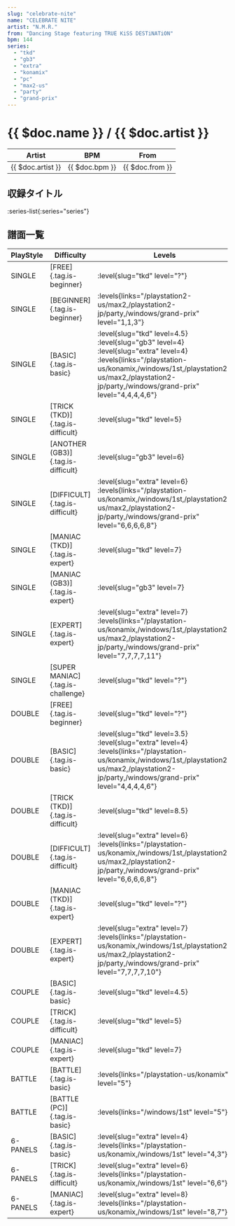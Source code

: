 ```yaml
---
slug: "celebrate-nite"
name: "CELEBRATE NITE"
artist: "N.M.R."
from: "Dancing Stage featuring TRUE KiSS DESTiNATiON"
bpm: 144
series:
  - "tkd"
  - "gb3"
  - "extra"
  - "konamix"
  - "pc"
  - "max2-us"
  - "party"
  - "grand-prix"
---
```


# {{ $doc.name }} / {{ $doc.artist }}

|Artist|BPM|From|
|------|---|----|
|{{ $doc.artist }}|{{ $doc.bpm }}|{{ $doc.from }}|

## 収録タイトル

:series-list{:series="series"}

## 譜面一覧

|PlayStyle|Difficulty|Levels|Notes|Movie|
|---------|----------|------|-----|-----|
|SINGLE|[FREE]{.tag.is-beginner}|<div class="field is-grouped is-grouped-multiline"> :level{slug="tkd" level="?"}</div>|81/0||
|SINGLE|[BEGINNER]{.tag.is-beginner}| :levels{links="/playstation2-us/max2,/playstation2-jp/party,/windows/grand-prix" level="1,1,3"}|92/0||
|SINGLE|[BASIC]{.tag.is-basic}|<div class="field is-grouped is-grouped-multiline"> :level{slug="tkd" level=4.5} :level{slug="gb3" level=4} :level{slug="extra" level=4} :levels{links="/playstation-us/konamix,/windows/1st,/playstation2-us/max2,/playstation2-jp/party,/windows/grand-prix" level="4,4,4,4,6"}</div>|171/0||
|SINGLE|[TRICK (TKD)]{.tag.is-difficult}|<div class="field is-grouped is-grouped-multiline"> :level{slug="tkd" level=5}</div>|198/0||
|SINGLE|[ANOTHER (GB3)]{.tag.is-difficult}|<div class="field is-grouped is-grouped-multiline"> :level{slug="gb3" level=6}</div>|156/0||
|SINGLE|[DIFFICULT]{.tag.is-difficult}|<div class="field is-grouped is-grouped-multiline"> :level{slug="extra" level=6} :levels{links="/playstation-us/konamix,/windows/1st,/playstation2-us/max2,/playstation2-jp/party,/windows/grand-prix" level="6,6,6,6,8"}</div>|198/0||
|SINGLE|[MANIAC (TKD)]{.tag.is-expert}|<div class="field is-grouped is-grouped-multiline"> :level{slug="tkd" level=7}</div>|233/0||
|SINGLE|[MANIAC (GB3)]{.tag.is-expert}|<div class="field is-grouped is-grouped-multiline"> :level{slug="gb3" level=7}</div>|242/0||
|SINGLE|[EXPERT]{.tag.is-expert}|<div class="field is-grouped is-grouped-multiline"> :level{slug="extra" level=7} :levels{links="/playstation-us/konamix,/windows/1st,/playstation2-us/max2,/playstation2-jp/party,/windows/grand-prix" level="7,7,7,7,11"}</div>|277/0||
|SINGLE|[SUPER MANIAC]{.tag.is-challenge}|<div class="field is-grouped is-grouped-multiline"> :level{slug="tkd" level="?"}</div>|278/0||
|DOUBLE|[FREE]{.tag.is-beginner}|<div class="field is-grouped is-grouped-multiline"> :level{slug="tkd" level="?"}</div>|76/0||
|DOUBLE|[BASIC]{.tag.is-basic}|<div class="field is-grouped is-grouped-multiline"> :level{slug="tkd" level=3.5} :level{slug="extra" level=4} :levels{links="/playstation-us/konamix,/windows/1st,/playstation2-us/max2,/playstation2-jp/party,/windows/grand-prix" level="4,4,4,4,6"}</div>|178/0||
|DOUBLE|[TRICK (TKD)]{.tag.is-difficult}|<div class="field is-grouped is-grouped-multiline"> :level{slug="tkd" level=8.5}</div>|189/0||
|DOUBLE|[DIFFICULT]{.tag.is-difficult}|<div class="field is-grouped is-grouped-multiline"> :level{slug="extra" level=6} :levels{links="/playstation-us/konamix,/windows/1st,/playstation2-us/max2,/playstation2-jp/party,/windows/grand-prix" level="6,6,6,6,8"}</div>|208/0||
|DOUBLE|[MANIAC (TKD)]{.tag.is-expert}|<div class="field is-grouped is-grouped-multiline"> :level{slug="tkd" level="?"}</div>|233/0||
|DOUBLE|[EXPERT]{.tag.is-expert}|<div class="field is-grouped is-grouped-multiline"> :level{slug="extra" level=7} :levels{links="/playstation-us/konamix,/windows/1st,/playstation2-us/max2,/playstation2-jp/party,/windows/grand-prix" level="7,7,7,7,10"}</div>|238/0||
|COUPLE|[BASIC]{.tag.is-basic}|<div class="field is-grouped is-grouped-multiline"> :level{slug="tkd" level=4.5}</div>|171/0||
|COUPLE|[TRICK]{.tag.is-difficult}|<div class="field is-grouped is-grouped-multiline"> :level{slug="tkd" level=5}</div>|||
|COUPLE|[MANIAC]{.tag.is-expert}|<div class="field is-grouped is-grouped-multiline"> :level{slug="tkd" level=7}</div>|||
|BATTLE|[BATTLE]{.tag.is-basic}| :levels{links="/playstation-us/konamix" level="5"}|||
|BATTLE|[BATTLE (PC)]{.tag.is-basic}| :levels{links="/windows/1st" level="5"}|||
|6-PANELS|[BASIC]{.tag.is-basic}|<div class="field is-grouped is-grouped-multiline"> :level{slug="extra" level=4} :levels{links="/playstation-us/konamix,/windows/1st" level="4,3"}</div>|172/0||
|6-PANELS|[TRICK]{.tag.is-difficult}|<div class="field is-grouped is-grouped-multiline"> :level{slug="extra" level=6} :levels{links="/playstation-us/konamix,/windows/1st" level="6,6"}</div>|196/0||
|6-PANELS|[MANIAC]{.tag.is-expert}|<div class="field is-grouped is-grouped-multiline"> :level{slug="extra" level=8} :levels{links="/playstation-us/konamix,/windows/1st" level="8,7"}</div>|278/0||
